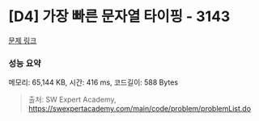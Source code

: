 # [D4] 가장 빠른 문자열 타이핑 - 3143 

[문제 링크](https://swexpertacademy.com/main/code/problem/problemDetail.do?contestProbId=AV_65wkqsb4DFAWS) 

### 성능 요약

메모리: 65,144 KB, 시간: 416 ms, 코드길이: 588 Bytes



> 출처: SW Expert Academy, https://swexpertacademy.com/main/code/problem/problemList.do